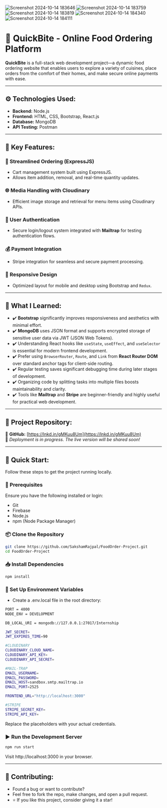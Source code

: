 ![Screenshot 2024-10-14 183646](https://github.com/user-attachments/assets/37ac4906-f161-4ab2-892d-7104715cbd5a)
![Screenshot 2024-10-14 183759](https://github.com/user-attachments/assets/582369d9-2fc2-45dd-87de-6433c5ab9fad)
![Screenshot 2024-10-14 183819](https://github.com/user-attachments/assets/0a8825be-2b79-47a6-9b1e-228108bf3a94)
![Screenshot 2024-10-14 184340](https://github.com/user-attachments/assets/894c8237-aecd-4a53-8ec6-7b3747bc613a)
![Screenshot 2024-10-14 184111](https://github.com/user-attachments/assets/3e93ab5b-6a24-4fe8-ae09-ce160b612a81)

# 🍔 QuickBite - Online Food Ordering Platform

**QuickBite** is a full-stack web development project—a dynamic food ordering website that enables users to explore a variety of cuisines, place orders from the comfort of their homes, and make secure online payments with ease.

---

## ⚙️ Technologies Used:

- **Backend:** Node.js  
- **Frontend:** HTML, CSS, Bootstrap, React.js  
- **Database:** MongoDB  
- **API Testing:** Postman  

---

## 📑 Key Features:

### 🛒 Streamlined Ordering (ExpressJS)
- Cart management system built using ExpressJS.
- Allows item addition, removal, and real-time quantity updates.

### 🌐 Media Handling with Cloudinary
- Efficient image storage and retrieval for menu items using Cloudinary APIs.

### 🔐 User Authentication
- Secure login/logout system integrated with **Mailtrap** for testing authentication flows.

### 💰 Payment Integration
- Stripe integration for seamless and secure payment processing.

### 📲 Responsive Design
- Optimized layout for mobile and desktop using Bootstrap and `Redux`.

---

## 📘 What I Learned:

- ✔️ **Bootstrap** significantly improves responsiveness and aesthetics with minimal effort.
- ✔️ **MongoDB** uses JSON format and supports encrypted storage of sensitive user data via JWT (JSON Web Tokens).
- ✔️ Understanding React hooks like `useState`, `useEffect`, and `useSelector` is essential for modern frontend development.
- ✔️ Prefer using `BrowserRouter`, `Route`, and `Link` from **React Router DOM** over standard anchor tags for client-side routing.
- ✔️ Regular testing saves significant debugging time during later stages of development.
- ✔️ Organizing code by splitting tasks into multiple files boosts maintainability and clarity.
- ✔️ Tools like **Mailtrap** and **Stripe** are beginner-friendly and highly useful for practical web development.

---

## 🔗 Project Repository:

📁 **GitHub:** [https://lnkd.in/gMKuu8Um](https://lnkd.in/gMKuu8Um)  
🚧 *Deployment is in progress. The live version will be shared soon!*

---

## 🤸 Quick Start:

Follow these steps to get the project running locally.

### 🔧 Prerequisites

Ensure you have the following installed or login:
- Git
- Firebase
- Node.js
- npm (Node Package Manager)

### 📦 Clone the Repository
```bash
git clone https://github.com/SakshamRajpal/FoodOrder-Project.git
cd FoodOrder-Project
```


### 📥 Install Dependencies
```bash
npm install
```

### 🔐 Set Up Environment Variables
- Create a .env.local file in the root directory:
```bash
PORT = 4000
NODE_ENV = DEVELOPMENT

DB_LOCAL_URI = mongodb://127.0.0.1:27017/Internship

JWT_SECRET=
JWT_EXPIRES_TIME=90

#CLOUDINARY
CLOUDINARY_CLOUD_NAME=
CLOUDINARY_API_KEY=
CLOUDINARY_API_SECRET=

#MAIL-TRAP
EMAIL_USERNAME=
EMAIL_PASSWORD=
EMAIL_HOST=sandbox.smtp.mailtrap.io
EMAIL_PORT=2525

FRONTEND_URL="http://localhost:3000"

#STRIPE
STRIPE_SECRET_KEY=
STRIPE_API_KEY=


```
Replace the placeholders with your actual credentials.

###  ▶️ Run the Development Server
```bash
npm run start
```
Visit http://localhost:3000 in your browser.

---

## 🤝 Contributing:

- Found a bug or want to contribute?
- Feel free to fork the repo, make changes, and open a pull request.
- ⭐ If you like this project, consider giving it a star!
